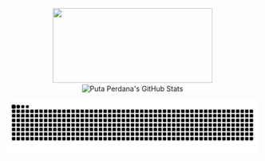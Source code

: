 <div align="center">
  <img width="320" height="150" src="https://github-readme-stats.vercel.app/api/top-langs/?username=putraprdn&layout=compact&langs_count=16&theme=algolia"/>
  <img width="400" height="150" src="https://github-readme-stats-eight-theta.vercel.app/api?username=putraprdn&show_icons=true&theme=algolia&count_private=true" alt="Puta Perdana's GitHub Stats">
</div>
 
  ![](https://github.com/putraprdn/putraprdn/blob/output/github-contribution-grid-snake.svg)
 
</div>

